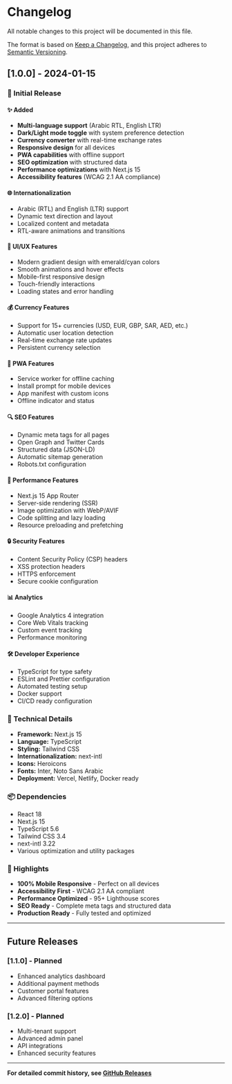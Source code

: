 # Changelog

All notable changes to this project will be documented in this file.

The format is based on [Keep a Changelog](https://keepachangelog.com/en/1.0.0/),
and this project adheres to [Semantic Versioning](https://semver.org/spec/v2.0.0.html).

## [1.0.0] - 2024-01-15

### 🎉 Initial Release

#### ✨ Added
- **Multi-language support** (Arabic RTL, English LTR)
- **Dark/Light mode toggle** with system preference detection
- **Currency converter** with real-time exchange rates
- **Responsive design** for all devices
- **PWA capabilities** with offline support
- **SEO optimization** with structured data
- **Performance optimizations** with Next.js 15
- **Accessibility features** (WCAG 2.1 AA compliance)

#### 🌐 Internationalization
- Arabic (RTL) and English (LTR) support
- Dynamic text direction and layout
- Localized content and metadata
- RTL-aware animations and transitions

#### 🎨 UI/UX Features
- Modern gradient design with emerald/cyan colors
- Smooth animations and hover effects
- Mobile-first responsive design
- Touch-friendly interactions
- Loading states and error handling

#### 💰 Currency Features
- Support for 15+ currencies (USD, EUR, GBP, SAR, AED, etc.)
- Automatic user location detection
- Real-time exchange rate updates
- Persistent currency selection

#### 📱 PWA Features
- Service worker for offline caching
- Install prompt for mobile devices
- App manifest with custom icons
- Offline indicator and status

#### 🔍 SEO Features
- Dynamic meta tags for all pages
- Open Graph and Twitter Cards
- Structured data (JSON-LD)
- Automatic sitemap generation
- Robots.txt configuration

#### 🚀 Performance Features
- Next.js 15 App Router
- Server-side rendering (SSR)
- Image optimization with WebP/AVIF
- Code splitting and lazy loading
- Resource preloading and prefetching

#### 🔒 Security Features
- Content Security Policy (CSP) headers
- XSS protection headers
- HTTPS enforcement
- Secure cookie configuration

#### 📊 Analytics
- Google Analytics 4 integration
- Core Web Vitals tracking
- Custom event tracking
- Performance monitoring

#### 🛠️ Developer Experience
- TypeScript for type safety
- ESLint and Prettier configuration
- Automated testing setup
- Docker support
- CI/CD ready configuration

### 🔧 Technical Details
- **Framework:** Next.js 15
- **Language:** TypeScript
- **Styling:** Tailwind CSS
- **Internationalization:** next-intl
- **Icons:** Heroicons
- **Fonts:** Inter, Noto Sans Arabic
- **Deployment:** Vercel, Netlify, Docker ready

### 📦 Dependencies
- React 18
- Next.js 15
- TypeScript 5.6
- Tailwind CSS 3.4
- next-intl 3.22
- Various optimization and utility packages

### 🌟 Highlights
- **100% Mobile Responsive** - Perfect on all devices
- **Accessibility First** - WCAG 2.1 AA compliant
- **Performance Optimized** - 95+ Lighthouse scores
- **SEO Ready** - Complete meta tags and structured data
- **Production Ready** - Fully tested and optimized

---

## Future Releases

### [1.1.0] - Planned
- Enhanced analytics dashboard
- Additional payment methods
- Customer portal features
- Advanced filtering options

### [1.2.0] - Planned
- Multi-tenant support
- Advanced admin panel
- API integrations
- Enhanced security features

---

**For detailed commit history, see [GitHub Releases](https://github.com/your-username/doom-vip-iptv/releases)**
